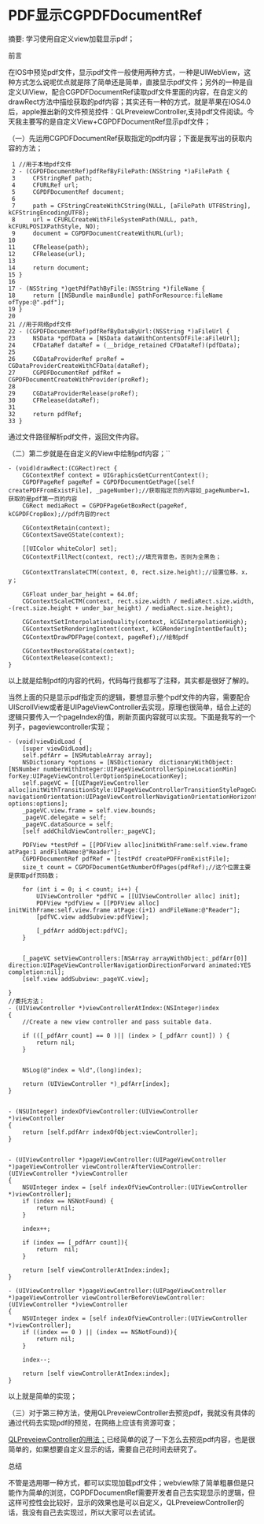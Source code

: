 # PDF显示CGPDFDocumentRef

摘要: 学习使用自定义view加载显示pdf；

前言

在IOS中预览pdf文件，显示pdf文件一般使用两种方式，一种是UIWebView，这种方式怎么说呢优点就是除了简单还是简单，直接显示pdf文件；另外的一种是自定义UIView，配合CGPDFDocumentRef读取pdf文件里面的内容，在自定义的drawRect方法中描绘获取的pdf内容；其实还有一种的方式，就是苹果在IOS4.0后，apple推出新的文件预览控件：QLPreveiewController,支持pdf文件阅读。今天我主要写的是自定义View+CGPDFDocumentRef显示pdf文件；

 

（一）先运用CGPDFDocumentRef获取指定的pdf内容；下面是我写出的获取内容的方法；

```
 1 //用于本地pdf文件
 2 - (CGPDFDocumentRef)pdfRefByFilePath:(NSString *)aFilePath {
 3     CFStringRef path;
 4     CFURLRef url;
 5     CGPDFDocumentRef document;
 6     
 7     path = CFStringCreateWithCString(NULL, [aFilePath UTF8String], kCFStringEncodingUTF8);
 8     url = CFURLCreateWithFileSystemPath(NULL, path, kCFURLPOSIXPathStyle, NO);
 9     document = CGPDFDocumentCreateWithURL(url);
10     
11     CFRelease(path);
12     CFRelease(url);
13     
14     return document;
15 }
16 
17 - (NSString *)getPdfPathByFile:(NSString *)fileName {
18     return [[NSBundle mainBundle] pathForResource:fileName ofType:@".pdf"];
19 }
20 
21 //用于网络pdf文件
22 - (CGPDFDocumentRef)pdfRefByDataByUrl:(NSString *)aFileUrl {
23     NSData *pdfData = [NSData dataWithContentsOfFile:aFileUrl];
24     CFDataRef dataRef = (__bridge_retained CFDataRef)(pdfData);
25     
26     CGDataProviderRef proRef = CGDataProviderCreateWithCFData(dataRef);
27     CGPDFDocumentRef pdfRef = CGPDFDocumentCreateWithProvider(proRef);
28     
29     CGDataProviderRelease(proRef);
30     CFRelease(dataRef);
31     
32     return pdfRef;
33 }
```

 

通过文件路径解析pdf文件，返回文件内容。

 

（二）第二步就是在自定义的View中绘制pdf内容；``

```
- (void)drawRect:(CGRect)rect {
    CGContextRef context = UIGraphicsGetCurrentContext();
    CGPDFPageRef pageRef = CGPDFDocumentGetPage([self createPDFFromExistFile], _pageNumber);//获取指定页的内容如_pageNumber=1，获取的是pdf第一页的内容
    CGRect mediaRect = CGPDFPageGetBoxRect(pageRef, kCGPDFCropBox);//pdf内容的rect
    
    CGContextRetain(context);
    CGContextSaveGState(context);
    
    [[UIColor whiteColor] set];
    CGContextFillRect(context, rect);//填充背景色，否则为全黑色；
    
    CGContextTranslateCTM(context, 0, rect.size.height);//设置位移，x，y；
    
    CGFloat under_bar_height = 64.0f;
    CGContextScaleCTM(context, rect.size.width / mediaRect.size.width, -(rect.size.height + under_bar_height) / mediaRect.size.height);
    
    CGContextSetInterpolationQuality(context, kCGInterpolationHigh);
    CGContextSetRenderingIntent(context, kCGRenderingIntentDefault);
    CGContextDrawPDFPage(context, pageRef);//绘制pdf
    
    CGContextRestoreGState(context);
    CGContextRelease(context);
}
```

 

以上就是绘制pdf的内容的代码，代码每行我都写了注释，其实都是很好了解的。

当然上面的只是显示pdf指定页的逻辑，要想显示整个pdf文件的内容，需要配合UIScrollView或者是UIPageViewController去实现，原理也很简单，结合上述的逻辑只要传入一个pageIndex的值，刷新页面内容就可以实现。下面是我写的一个列子，pageviewcontroller实现；

```
- (void)viewDidLoad {
    [super viewDidLoad];
    self.pdfArr = [NSMutableArray array];
    NSDictionary *options = [NSDictionary  dictionaryWithObject:[NSNumber numberWithInteger:UIPageViewControllerSpineLocationMin] forKey:UIPageViewControllerOptionSpineLocationKey];
    self.pageVC = [[UIPageViewController alloc]initWithTransitionStyle:UIPageViewControllerTransitionStylePageCurl navigationOrientation:UIPageViewControllerNavigationOrientationHorizontal options:options];
    _pageVC.view.frame = self.view.bounds;
    _pageVC.delegate = self;
    _pageVC.dataSource = self;
    [self addChildViewController:_pageVC];
    
    PDFView *testPdf = [[PDFView alloc]initWithFrame:self.view.frame atPage:1 andFileName:@"Reader"];
    CGPDFDocumentRef pdfRef = [testPdf createPDFFromExistFile];
    size_t count = CGPDFDocumentGetNumberOfPages(pdfRef);//这个位置主要是获取pdf页码数；
    
    for (int i = 0; i < count; i++) {
        UIViewController *pdfVC = [[UIViewController alloc] init];
        PDFView *pdfView = [[PDFView alloc] initWithFrame:self.view.frame atPage:(i+1) andFileName:@"Reader"];
        [pdfVC.view addSubview:pdfView];
        
        [_pdfArr addObject:pdfVC];
    }
    
    
    [_pageVC setViewControllers:[NSArray arrayWithObject:_pdfArr[0]] direction:UIPageViewControllerNavigationDirectionForward animated:YES completion:nil];
    [self.view addSubview:_pageVC.view];
    
}
//委托方法；
- (UIViewController *)viewControllerAtIndex:(NSInteger)index
{
    //Create a new view controller and pass suitable data.
    
    if (([_pdfArr count] == 0 )|| (index > [_pdfArr count]) ) {
        return nil;
    }
    
    
    NSLog(@"index = %ld",(long)index);
    
    return (UIViewController *)_pdfArr[index];
}


- (NSUInteger) indexOfViewController:(UIViewController *)viewController
{
    return [self.pdfArr indexOfObject:viewController];
}


- (UIViewController *)pageViewController:(UIPageViewController *)pageViewController viewControllerAfterViewController:(UIViewController *)viewController
{
    NSUInteger index = [self indexOfViewController:(UIViewController *)viewController];
    if (index == NSNotFound) {
        return nil;
    }
    
    index++;
    
    if (index == [_pdfArr count]){
        return  nil;
    }
    
    return [self viewControllerAtIndex:index];
}

- (UIViewController *)pageViewController:(UIPageViewController *)pageViewController viewControllerBeforeViewController:(UIViewController *)viewController
{
    NSUInteger index = [self indexOfViewController:(UIViewController *)viewController];
    if ((index == 0 ) || (index == NSNotFound)){
        return nil;
    }
    
    index--;
    
    return [self viewControllerAtIndex:index];
}
```

 

以上就是简单的实现；

 

（三）对于第三种方法，使用QLPreveiewController去预览pdf，我就没有具体的通过代码去实现pdf的预览，在网络上应该有资源可查；

[QLPreveiewController的用法；](http://wanggp.iteye.com/blog/1129059)已经简单的说了一下怎么去预览pdf内容，也是很简单的，如果想要自定义显示的话，需要自己花时间去研究了。

 

总结

不管是选用哪一种方式，都可以实现加载pdf文件；webview除了简单粗暴但是只能作为简单的浏览，CGPDFDocumentRef需要开发者自己去实现显示的逻辑，但这样可控性会比较好，显示的效果也是可以自定义，QLPreveiewController的话，我没有自己去实现过，所以大家可以去试试。